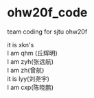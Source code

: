 # ohw20f_code
team coding for sjtu ohw20f

it is xkn's  
I am qhm (丘辉明)  
I am zyh(张远航)  
I am zh(曾航)  
it is lyy(刘尧宇)  
I am cxp(陈晓鹏)
